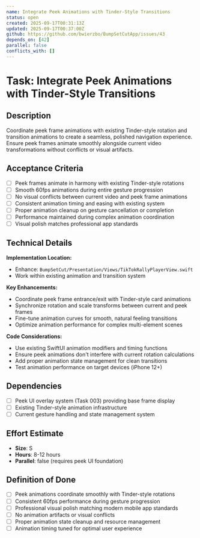 ```yaml
---
name: Integrate Peek Animations with Tinder-Style Transitions
status: open
created: 2025-09-17T00:31:13Z
updated: 2025-09-17T00:37:00Z
github: https://github.com/bwierzbo/BumpSetCutApp/issues/43
depends_on: [42]
parallel: false
conflicts_with: []
---
```


# Task: Integrate Peek Animations with Tinder-Style Transitions

## Description

Coordinate peek frame animations with existing Tinder-style rotation and transition animations to create a seamless, polished navigation experience. Ensure peek frames animate smoothly alongside current video transformations without conflicts or visual artifacts.

## Acceptance Criteria

- [ ] Peek frames animate in harmony with existing Tinder-style rotations
- [ ] Smooth 60fps animations during entire gesture progression
- [ ] No visual conflicts between current video and peek frame animations
- [ ] Consistent animation timing and easing with existing system
- [ ] Proper animation cleanup on gesture cancellation or completion
- [ ] Performance maintained during complex animation coordination
- [ ] Visual polish matches professional app standards

## Technical Details

**Implementation Location:**
- Enhance: `BumpSetCut/Presentation/Views/TikTokRallyPlayerView.swift`
- Work within existing animation and transition system

**Key Enhancements:**
- Coordinate peek frame entrance/exit with Tinder-style card animations
- Synchronize rotation and scale transforms between current and peek frames
- Fine-tune animation curves for smooth, natural feeling transitions
- Optimize animation performance for complex multi-element scenes

**Code Considerations:**
- Use existing SwiftUI animation modifiers and timing functions
- Ensure peek animations don't interfere with current rotation calculations
- Add proper animation state management for clean transitions
- Test animation performance on target devices (iPhone 12+)

## Dependencies

- [ ] Peek UI overlay system (Task 003) providing base frame display
- [ ] Existing Tinder-style animation infrastructure
- [ ] Current gesture handling and state management system

## Effort Estimate

- **Size**: S
- **Hours**: 8-12 hours
- **Parallel**: false (requires peek UI foundation)

## Definition of Done

- [ ] Peek animations coordinate smoothly with Tinder-style rotations
- [ ] Consistent 60fps performance during gesture progression
- [ ] Professional visual polish matching modern mobile app standards
- [ ] No animation artifacts or visual conflicts
- [ ] Proper animation state cleanup and resource management
- [ ] Animation timing tuned for optimal user experience
